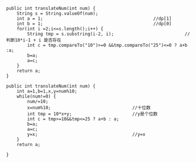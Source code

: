     public int translateNum(int num) {		
		String s = String.valueOf(num);
		int a = 1;											//dp[1]
		int b = 1;											//dp[0]
		for(int i =2;i<=s.length();i++) {
			String tmp = s.substring(i-2, i);							//判断10*i-1 + i 是否存在
			int c = tmp.compareTo("10")>=0 &&tmp.compareTo("25")<=0 ? a+b :a;
			b=a;
			a=c;
		}
		return a;		
    }
	
	public int translateNum(int num) {
		int a=1,b=1,x,y=num%10;
		while(num!=0) {
			num/=10;
			x=num%10;								//十位数
			int tmp = 10*x+y;						//y是个位数
			int c = tmp>=10&&tmp<=25 ? a+b : a;		
			b=a;
			a=c;
			y=x;									//y=x
		}
		return a;
		
    }
